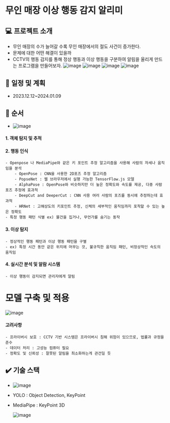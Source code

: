 # 무인 매장 이상 행동 감지 알리미
## :computer: 프로젝트 소개
- 무인 매장의 수가 늘어갈 수록 무인 매장에서의 절도 사건이 증가한다.
- 문제에 대한 어떤 해결이 있을까
- CCTV의 행동 감지를 통해 정상 행동과 이상 행동을 구분하여 알림을 울리게 만드는 프로그램을 만들어보자.
 ![image](https://github.com/yknlwca/SeSac_Fianl_Prj/assets/145303968/f93e385c-dc12-4bc8-8395-c2c49498b714)
 ![image](https://github.com/yknlwca/SeSac_Fianl_Prj/assets/145303968/053f6e00-8f9a-4e4d-bb56-4a603de729a8)
 ![image](https://github.com/yknlwca/SeSac_Fianl_Prj/assets/145303968/609350cd-e28c-4a17-866b-a23f81257f36)
 ![image](https://github.com/yknlwca/SeSac_Fianl_Prj/assets/145303968/a9627b61-6119-4306-810d-f14ff448a9ec)




## :calendar: 일정 및 계획
  - 2023.12.12~2024.01.09
## :pencil: 순서
-    ![image](https://github.com/yknlwca/SeSac_Fianl_Prj/assets/145303968/afa2d4b8-4389-4cde-bc9d-995a4f33d2a0)

   #### 1. 객체 탐지 및 추적

   
   #### 2. 행동 인식
    - Openpose 나 MediaPipe와 같은 키 포인트 추정 알고리즘을 사용해 사람의 자세나 움직임을 분석
        - OpenPose : CNN을 사용한 2D포즈 추정 알고리즘
        - PopseNet : 웹 브라우저에서 실행 가능한 TensorFlow.js 모델
        - AlphaPose : OpenPose와 비슷하지만 더 높은 정확도와 속도를 제공, 다중 사람 포즈 추정에 효과적
        - DeepCut and DeeperCut : CNN 사용 여러 사람의 포즈를 동시에 추정하는데 효과적
        - HRNet : 고해상도의 키포인트 추정, 신체의 세부적인 움직임까지 포착할 수 있는 높은 정확도
    - 특정 행동 패턴 식별 ex) 물건을 집거나, 무언가를 숨기는 동작
  
   #### 3. 이상 탐지
    - 정상적인 행동 패턴과 이상 행동 패턴을 구별
    - ex) 특정 시간 동안 같은 위치에 머무는 것, 불규칙한 움직임 패턴, 비정상적인 속도의 움직임
  
  #### 4. 실시간 분석 및 알람 시스템
  
    - 이상 행동이 감지되면 관리자에게 알림

# 모델 구축 및 적용
![image](https://github.com/yknlwca/SeSac_Fianl_Prj/assets/145303968/648372c5-a6ad-4f24-a96f-a62ddf216f48)

  #### 고려사항
    - 프라이버시 보호 : CCTV 기반 시스템은 프라이버시 침해 위험이 있으므로, 법률과 규정을 준수
    - 데이터 처리 : 고성능 컴퓨터 필요
    - 정확도 및 신뢰성 : 잘못된 알림을 최소화하는게 관건일 듯
## :heavy_check_mark: 기술 스택
-   ![image](https://github.com/yknlwca/SeSac_Fianl_Prj/assets/145303968/0cd5184d-73dc-4b1b-8adb-c5792c7eabc7)

- YOLO : Object Detection, KeyPoint
- MediaPipe : KeyPoint 3D



  ![image](https://github.com/yknlwca/SeSac_Fianl_Prj/assets/145303968/e974fc5a-4d5d-4ddc-a1fb-ecefa4661884)

